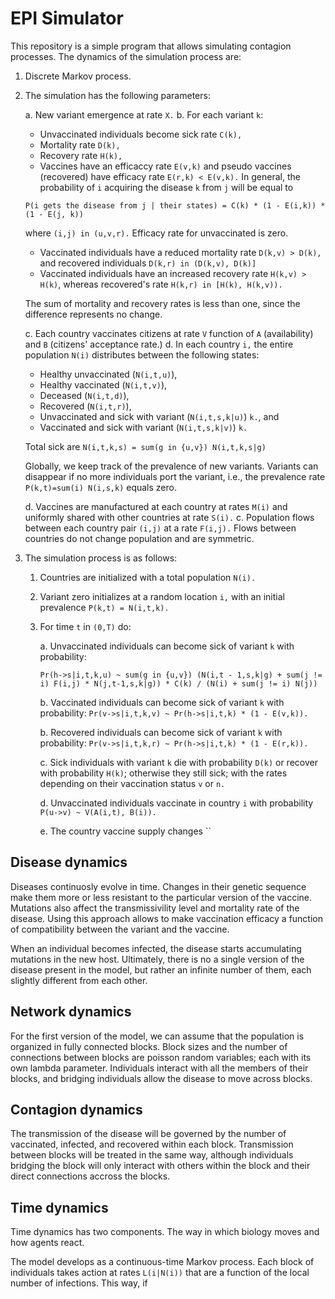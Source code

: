 # EPI Simulator

This repository is a simple program that allows simulating contagion processes. The dynamics of the simulation process are:

1. Discrete Markov process.

2. The simulation has the following parameters:

    a. New variant emergence at rate `X.`
    b. For each variant `k`:
    
    - Unvaccinated individuals become sick rate `C(k),`
    - Mortality rate `D(k),`
    - Recovery rate `H(k),`
    - Vaccines have an efficaccy rate `E(v,k)` and pseudo vaccines (recovered) have efficacy rate `E(r,k) < E(v,k).` In general, the probability of `i` acquiring the disease `k` from `j` will be equal to

    ```
    P(i gets the disease from j | their states) = C(k) * (1 - E(i,k)) * (1 - E(j, k))
    ```

    where `(i,j) in (u,v,r).` Efficacy rate for unvaccinated is zero.

    - Vaccinated individuals have a reduced mortality rate `D(k,v) > D(k),` and recovered individuals `D(k,r) in (D(k,v), D(k)]`
    - Vaccinated individuals have an increased recovery rate `H(k,v) > H(k)`, whereas recovered's rate `H(k,r) in [H(k), H(k,v)).`

    The sum of mortality and recovery rates is less than one, since the difference represents no change.

    c. Each country vaccinates citizens at rate `V` function of `A` (availability) and `B` (citizens' acceptance rate.)
    d. In each country `i,` the entire population `N(i)` distributes between the following states:
    
      - Healthy unvaccinated (`N(i,t,u)`),
      - Healthy vaccinated (`N(i,t,v)`), 
      - Deceased (`N(i,t,d)`),
      - Recovered (`N(i,t,r)`),
      - Unvaccinated and sick with variant (`N(i,t,s,k|u)`) `k.`, and
      - Vaccinated and sick with variant (`N(i,t,s,k|v)`) `k.`

      Total sick are `N(i,t,k,s) = sum(g in {u,v}) N(i,t,k,s|g)`

    Globally, we keep track of the prevalence of new variants. Variants can disappear if no more individuals port the variant, i.e., the prevalence rate `P(k,t)=sum(i) N(i,s,k)` equals zero.

    d. Vaccines are manufactured at each country at rates `M(i)` and uniformly shared with other countries at rate `S(i).`
    c. Population flows between each country pair `(i,j)` at a rate `F(i,j).` Flows between countries do not change population and are symmetric.

3. The simulation process is as follows:

    1. Countries are initialized with a total population `N(i).`
    2. Variant zero initializes at a random location `i,` with an initial prevalence `P(k,t) = N(i,t,k).`
    3. For time `t` in `(0,T)` do:

        a. Unvaccinated individuals can become sick of variant `k` with probability:

        ```
        Pr(h->s|i,t,k,u) ~ sum(g in {u,v}) (N(i,t - 1,s,k|g) + sum(j != i) F(i,j) * N(j,t-1,s,k|g)) * C(k) / (N(i) + sum(j != i) N(j))
        ```

        b. Vaccinated individuals can become sick of variant `k` with probability: `Pr(v->s|i,t,k,v) ~ Pr(h->s|i,t,k) * (1 - E(v,k)).`

        b. Recovered individuals can become sick of variant `k` with probability: `Pr(v->s|i,t,k,r) ~ Pr(h->s|i,t,k) * (1 - E(r,k)).`

        c. Sick individuals with variant `k` die with probability `D(k)` or recover with probability `H(k)`; otherwise they still sick; with the rates depending on their vaccination status `v` or `n.`

        d. Unvaccinated individuals vaccinate in country `i` with probability `P(u->v) ~ V(A(i,t), B(i)).`

        e. The country vaccine supply changes ``


## Disease dynamics

Diseases continuosly evolve in time. Changes in their genetic sequence make them more or less resistant to the particular version of the vaccine. Mutations also affect the transmissivility level and mortality rate of the disease. Using this approach allows to make vaccination efficacy a function of compatibility between the variant and the vaccine.

When an individual becomes infected, the disease starts accumulating mutations in the new host. Ultimately, there is no a single version of the disease present in the model, but rather an infinite number of them, each slightly different from each other.


## Network dynamics

For the first version of the model, we can assume that the population is organized in fully connected blocks. Block sizes and the number of connections between blocks are poisson random variables; each with its own lambda parameter. Individuals interact with all the members of their blocks, and bridging individuals allow the disease to move across blocks.


## Contagion dynamics

The transmission of the disease will be governed by the number of vaccinated, infected, and recovered within each block. Transmission between blocks will be treated in the same way, although individuals bridging the block will only interact with others within the block and their direct connections accross the blocks.


## Time dynamics

Time dynamics has two components. The way in which biology moves and how agents react. 

The model develops as a continuous-time Markov process. Each block of individuals takes action at rates `L(i|N(i))` that are a function of the local number of infections. This way, if  